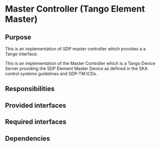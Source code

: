 # Master Controller (Tango Element Master)

## Purpose

This is an implementation of SDP master controller which provides a
a Tango interface.

This is an implementation of the Master Controller which is a Tango
Device Server providing the SDP Element Master Device as defined in
the SKA control systems guidelines and SDP-TM ICDs.


## Responsibilities

## Provided interfaces

## Required interfaces

## Dependencies

